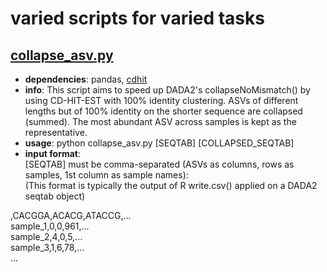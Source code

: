 # varied scripts for varied tasks
## [collapse_asv.py](https://github.com/dsamoht/utility/blob/main/collapse_asv.py)
- __dependencies__: pandas, [cdhit](https://github.com/weizhongli/cdhit)  
- __info__: This script aims to speed up DADA2's collapseNoMismatch() by using CD-HIT-EST with 100% identity clustering. ASVs of different lengths but of 100% identity on the shorter sequence are collapsed (summed). The most abundant ASV across samples is kept as the representative.  
- __usage__: python collapse_asv.py [SEQTAB] [COLLAPSED_SEQTAB]
- __input format__:  
[SEQTAB] must be comma-separated (ASVs as columns, rows as samples, 1st column as sample names):  
(This format is typically the output of R write.csv() applied on a DADA2 seqtab object)

,CACGGA,ACACG,ATACCG,...    
sample_1,0,0,961,...    
sample_2,4,0,5,...    
sample_3,1,6,78,...    
...

